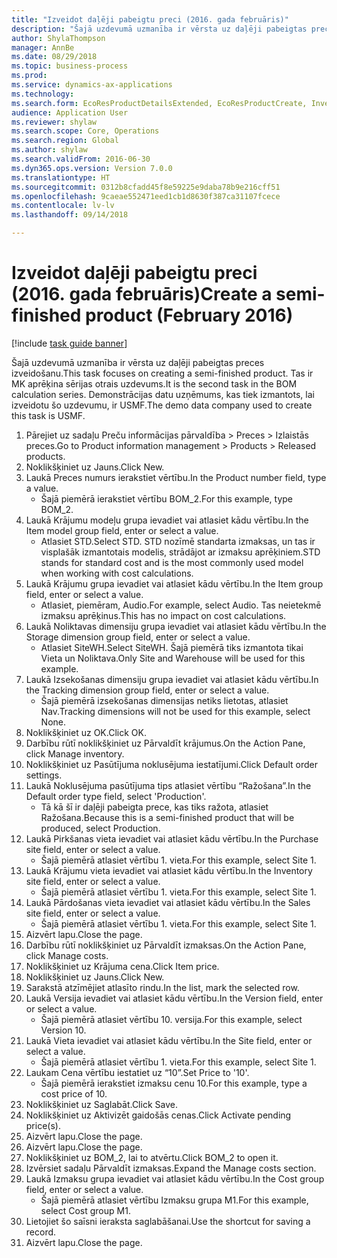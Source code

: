 ```yaml
--- 
title: "Izveidot daļēji pabeigtu preci (2016. gada februāris)"
description: "Šajā uzdevumā uzmanība ir vērsta uz daļēji pabeigtas preces izveidošanu."
author: ShylaThompson
manager: AnnBe
ms.date: 08/29/2018
ms.topic: business-process
ms.prod: 
ms.service: dynamics-ax-applications
ms.technology: 
ms.search.form: EcoResProductDetailsExtended, EcoResProductCreate, InventItemOrderSetup, InventItemPrice
audience: Application User
ms.reviewer: shylaw
ms.search.scope: Core, Operations
ms.search.region: Global
ms.author: shylaw
ms.search.validFrom: 2016-06-30
ms.dyn365.ops.version: Version 7.0.0
ms.translationtype: HT
ms.sourcegitcommit: 0312b8cfadd45f8e59225e9daba78b9e216cff51
ms.openlocfilehash: 9caeae552471eed1cb1d8630f387ca31107fcece
ms.contentlocale: lv-lv
ms.lasthandoff: 09/14/2018

---
```

# <a name="create-a-semi-finished-product-february-2016"></a><span data-ttu-id="4193d-103">Izveidot daļēji pabeigtu preci (2016. gada februāris)</span><span class="sxs-lookup"><span data-stu-id="4193d-103">Create a semi-finished product (February 2016)</span></span>

[!include [task guide banner](../../includes/task-guide-banner.md)]

<span data-ttu-id="4193d-104">Šajā uzdevumā uzmanība ir vērsta uz daļēji pabeigtas preces izveidošanu.</span><span class="sxs-lookup"><span data-stu-id="4193d-104">This task focuses on creating a semi-finished product.</span></span> <span data-ttu-id="4193d-105">Tas ir MK aprēķina sērijas otrais uzdevums.</span><span class="sxs-lookup"><span data-stu-id="4193d-105">It is the second task in the BOM calculation series.</span></span> <span data-ttu-id="4193d-106">Demonstrācijas datu uzņēmums, kas tiek izmantots, lai izveidotu šo uzdevumu, ir USMF.</span><span class="sxs-lookup"><span data-stu-id="4193d-106">The demo data company used to create this task is USMF.</span></span>

1. <span data-ttu-id="4193d-107">Pārejiet uz sadaļu Preču informācijas pārvaldība > Preces > Izlaistās preces.</span><span class="sxs-lookup"><span data-stu-id="4193d-107">Go to Product information management > Products > Released products.</span></span>
2. <span data-ttu-id="4193d-108">Noklikšķiniet uz Jauns.</span><span class="sxs-lookup"><span data-stu-id="4193d-108">Click New.</span></span>
3. <span data-ttu-id="4193d-109">Laukā Preces numurs ierakstiet vērtību.</span><span class="sxs-lookup"><span data-stu-id="4193d-109">In the Product number field, type a value.</span></span>
    * <span data-ttu-id="4193d-110">Šajā piemērā ierakstiet vērtību BOM_2.</span><span class="sxs-lookup"><span data-stu-id="4193d-110">For this example, type BOM_2.</span></span>  
4. <span data-ttu-id="4193d-111">Laukā Krājumu modeļu grupa ievadiet vai atlasiet kādu vērtību.</span><span class="sxs-lookup"><span data-stu-id="4193d-111">In the Item model group field, enter or select a value.</span></span>
    * <span data-ttu-id="4193d-112">Atlasiet STD.</span><span class="sxs-lookup"><span data-stu-id="4193d-112">Select STD.</span></span> <span data-ttu-id="4193d-113">STD nozīmē standarta izmaksas, un tas ir visplašāk izmantotais modelis, strādājot ar izmaksu aprēķiniem.</span><span class="sxs-lookup"><span data-stu-id="4193d-113">STD stands for standard cost and is the most commonly used model when working with cost calculations.</span></span>  
5. <span data-ttu-id="4193d-114">Laukā Krājumu grupa ievadiet vai atlasiet kādu vērtību.</span><span class="sxs-lookup"><span data-stu-id="4193d-114">In the Item group field, enter or select a value.</span></span>
    * <span data-ttu-id="4193d-115">Atlasiet, piemēram, Audio.</span><span class="sxs-lookup"><span data-stu-id="4193d-115">For example, select Audio.</span></span> <span data-ttu-id="4193d-116">Tas neietekmē izmaksu aprēķinus.</span><span class="sxs-lookup"><span data-stu-id="4193d-116">This has no impact on cost calculations.</span></span>  
6. <span data-ttu-id="4193d-117">Laukā Noliktavas dimensiju grupa ievadiet vai atlasiet kādu vērtību.</span><span class="sxs-lookup"><span data-stu-id="4193d-117">In the Storage dimension group field, enter or select a value.</span></span>
    * <span data-ttu-id="4193d-118">Atlasiet SiteWH.</span><span class="sxs-lookup"><span data-stu-id="4193d-118">Select SiteWH.</span></span> <span data-ttu-id="4193d-119">Šajā piemērā tiks izmantota tikai Vieta un Noliktava.</span><span class="sxs-lookup"><span data-stu-id="4193d-119">Only Site and Warehouse will be used for this example.</span></span>  
7. <span data-ttu-id="4193d-120">Laukā Izsekošanas dimensiju grupa ievadiet vai atlasiet kādu vērtību.</span><span class="sxs-lookup"><span data-stu-id="4193d-120">In the Tracking dimension group field, enter or select a value.</span></span>
    * <span data-ttu-id="4193d-121">Šajā piemērā izsekošanas dimensijas netiks lietotas, atlasiet Nav.</span><span class="sxs-lookup"><span data-stu-id="4193d-121">Tracking dimensions will not be used for this example, select None.</span></span>  
8. <span data-ttu-id="4193d-122">Noklikšķiniet uz OK.</span><span class="sxs-lookup"><span data-stu-id="4193d-122">Click OK.</span></span>
9. <span data-ttu-id="4193d-123">Darbību rūtī noklikšķiniet uz Pārvaldīt krājumus.</span><span class="sxs-lookup"><span data-stu-id="4193d-123">On the Action Pane, click Manage inventory.</span></span>
10. <span data-ttu-id="4193d-124">Noklikšķiniet uz Pasūtījuma noklusējuma iestatījumi.</span><span class="sxs-lookup"><span data-stu-id="4193d-124">Click Default order settings.</span></span>
11. <span data-ttu-id="4193d-125">Laukā Noklusējuma pasūtījuma tips atlasiet vērtību “Ražošana”.</span><span class="sxs-lookup"><span data-stu-id="4193d-125">In the Default order type field, select 'Production'.</span></span>
    * <span data-ttu-id="4193d-126">Tā kā šī ir daļēji pabeigta prece, kas tiks ražota, atlasiet Ražošana.</span><span class="sxs-lookup"><span data-stu-id="4193d-126">Because this is a semi-finished product that will be produced, select Production.</span></span>  
12. <span data-ttu-id="4193d-127">Laukā Pirkšanas vieta ievadiet vai atlasiet kādu vērtību.</span><span class="sxs-lookup"><span data-stu-id="4193d-127">In the Purchase site field, enter or select a value.</span></span>
    * <span data-ttu-id="4193d-128">Šajā piemērā atlasiet vērtību 1. vieta.</span><span class="sxs-lookup"><span data-stu-id="4193d-128">For this example, select Site 1.</span></span>  
13. <span data-ttu-id="4193d-129">Laukā Krājumu vieta ievadiet vai atlasiet kādu vērtību.</span><span class="sxs-lookup"><span data-stu-id="4193d-129">In the Inventory site field, enter or select a value.</span></span>
    * <span data-ttu-id="4193d-130">Šajā piemērā atlasiet vērtību 1. vieta.</span><span class="sxs-lookup"><span data-stu-id="4193d-130">For this example, select Site 1.</span></span>  
14. <span data-ttu-id="4193d-131">Laukā Pārdošanas vieta ievadiet vai atlasiet kādu vērtību.</span><span class="sxs-lookup"><span data-stu-id="4193d-131">In the Sales site field, enter or select a value.</span></span>
    * <span data-ttu-id="4193d-132">Šajā piemērā atlasiet vērtību 1. vieta.</span><span class="sxs-lookup"><span data-stu-id="4193d-132">For this example, select Site 1.</span></span>  
15. <span data-ttu-id="4193d-133">Aizvērt lapu.</span><span class="sxs-lookup"><span data-stu-id="4193d-133">Close the page.</span></span>
16. <span data-ttu-id="4193d-134">Darbību rūtī noklikšķiniet uz Pārvaldīt izmaksas.</span><span class="sxs-lookup"><span data-stu-id="4193d-134">On the Action Pane, click Manage costs.</span></span>
17. <span data-ttu-id="4193d-135">Noklikšķiniet uz Krājuma cena.</span><span class="sxs-lookup"><span data-stu-id="4193d-135">Click Item price.</span></span>
18. <span data-ttu-id="4193d-136">Noklikšķiniet uz Jauns.</span><span class="sxs-lookup"><span data-stu-id="4193d-136">Click New.</span></span>
19. <span data-ttu-id="4193d-137">Sarakstā atzīmējiet atlasīto rindu.</span><span class="sxs-lookup"><span data-stu-id="4193d-137">In the list, mark the selected row.</span></span>
20. <span data-ttu-id="4193d-138">Laukā Versija ievadiet vai atlasiet kādu vērtību.</span><span class="sxs-lookup"><span data-stu-id="4193d-138">In the Version field, enter or select a value.</span></span>
    * <span data-ttu-id="4193d-139">Šajā piemērā atlasiet vērtību 10. versija.</span><span class="sxs-lookup"><span data-stu-id="4193d-139">For this example, select Version 10.</span></span>  
21. <span data-ttu-id="4193d-140">Laukā Vieta ievadiet vai atlasiet kādu vērtību.</span><span class="sxs-lookup"><span data-stu-id="4193d-140">In the Site field, enter or select a value.</span></span>
    * <span data-ttu-id="4193d-141">Šajā piemērā atlasiet vērtību 1. vieta.</span><span class="sxs-lookup"><span data-stu-id="4193d-141">For this example, select Site 1.</span></span>  
22. <span data-ttu-id="4193d-142">Laukam Cena vērtību iestatiet uz “10”.</span><span class="sxs-lookup"><span data-stu-id="4193d-142">Set Price to '10'.</span></span>
    * <span data-ttu-id="4193d-143">Šajā piemērā ierakstiet izmaksu cenu 10.</span><span class="sxs-lookup"><span data-stu-id="4193d-143">For this example, type a cost price of 10.</span></span>  
23. <span data-ttu-id="4193d-144">Noklikšķiniet uz Saglabāt.</span><span class="sxs-lookup"><span data-stu-id="4193d-144">Click Save.</span></span>
24. <span data-ttu-id="4193d-145">Noklikšķiniet uz Aktivizēt gaidošās cenas.</span><span class="sxs-lookup"><span data-stu-id="4193d-145">Click Activate pending price(s).</span></span>
25. <span data-ttu-id="4193d-146">Aizvērt lapu.</span><span class="sxs-lookup"><span data-stu-id="4193d-146">Close the page.</span></span>
26. <span data-ttu-id="4193d-147">Aizvērt lapu.</span><span class="sxs-lookup"><span data-stu-id="4193d-147">Close the page.</span></span>
27. <span data-ttu-id="4193d-148">Noklikšķiniet uz BOM_2, lai to atvērtu.</span><span class="sxs-lookup"><span data-stu-id="4193d-148">Click BOM_2 to open it.</span></span>
28. <span data-ttu-id="4193d-149">Izvērsiet sadaļu Pārvaldīt izmaksas.</span><span class="sxs-lookup"><span data-stu-id="4193d-149">Expand the Manage costs section.</span></span>
29. <span data-ttu-id="4193d-150">Laukā Izmaksu grupa ievadiet vai atlasiet kādu vērtību.</span><span class="sxs-lookup"><span data-stu-id="4193d-150">In the Cost group field, enter or select a value.</span></span>
    * <span data-ttu-id="4193d-151">Šajā piemērā atlasiet vērtību Izmaksu grupa M1.</span><span class="sxs-lookup"><span data-stu-id="4193d-151">For this example, select Cost group M1.</span></span>  
30. <span data-ttu-id="4193d-152">Lietojiet šo saīsni ieraksta saglabāšanai.</span><span class="sxs-lookup"><span data-stu-id="4193d-152">Use the shortcut for saving a record.</span></span>
31. <span data-ttu-id="4193d-153">Aizvērt lapu.</span><span class="sxs-lookup"><span data-stu-id="4193d-153">Close the page.</span></span>


